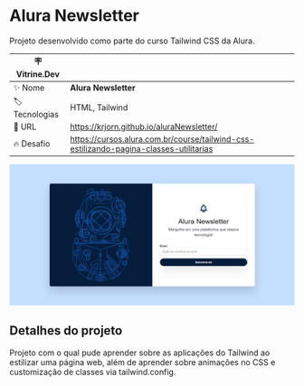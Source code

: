 # Alura Newsletter

Projeto desenvolvido como parte do curso Tailwind CSS da Alura.

| :placard: Vitrine.Dev ||
| ------------- | --- |
| :sparkles: Nome | **Alura Newsletter**
| :label: Tecnologias | HTML, Tailwind
| :rocket: URL | https://krjorn.github.io/aluraNewsletter/
| :fire: Desafio | https://cursos.alura.com.br/course/tailwind-css-estilizando-pagina-classes-utilitarias

![Imagem do site](https://github.com/Krjorn/aluraNewsletter/blob/main/image/project.jpg#vitrinedev)

## Detalhes do projeto

Projeto com o qual pude aprender sobre as aplicações do Tailwind ao estilizar uma página web, além de aprender sobre animações no CSS e customização de classes via tailwind.config.
